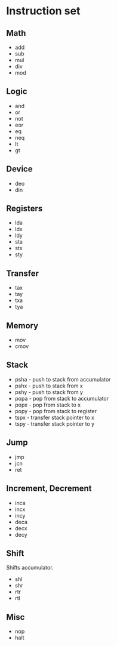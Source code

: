 # Instruction set

## Math

- add
- sub
- mul
- div
- mod

## Logic

- and
- or
- not
- eor
- eq
- neq
- lt
- gt

## Device

- deo
- din

## Registers

- lda
- ldx
- ldy
- sta
- stx
- sty

## Transfer

- tax
- tay
- txa
- tya

## Memory

- mov
- cmov

## Stack

- psha - push to stack from accumulator
- pshx - push to stack from x
- pshy - push to stack from y
- popa - pop from stack to accumulator
- popx - pop from stack to x
- popy - pop from stack to register
- tspx - transfer stack pointer to x
- tspy - transfer stack pointer to y

## Jump

- jmp
- jcn
- ret

## Increment, Decrement

- inca
- incx
- incy
- deca
- decx
- decy

## Shift

Shifts accumulator.

- shl
- shr
- rtr
- rtl

## Misc

- nop
- halt
